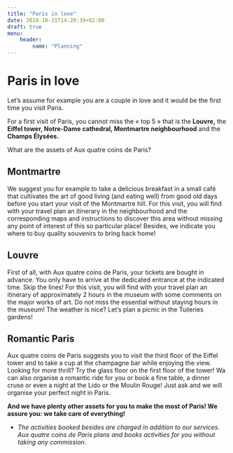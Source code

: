```yaml
---
title: "Paris in love"
date: 2018-10-31T14:20:39+02:00
draft: true
menu:
    header:
        name: "Planning"
---
```


# Paris in love
Let’s assume for example you are a couple in love and it would be the first time you visit Paris.

For a first visit of Paris, you cannot miss the « top 5 » that is the **Louvre,** the **Eiffel tower, Notre-Dame cathedral, Montmartre neighbourhood** and the **Champs Élysées.**

What are the assets of Aux quatre coins de Paris?

## Montmartre

We suggest you for example to take a delicious breakfast in a small café that cultivates the art of good living (and eating well) from good old days before you start your visit of the Montmartre hill. For this visit, you will find with your travel plan an itinerary in the neighbourhood and the corresponding maps and instructions to discover this area without missing any point of interest of this so particular place! Besides, we indicate you where to buy quality souvenirs to bring back home!

## Louvre

First of all, with Aux quatre coins de Paris, your tickets are bought in advance. You only have to arrive at the dedicated entrance at the indicated time. Skip the lines!
For this visit, you will find with your travel plan an itinerary of approximately 2 hours in the museum with some comments on the major works of art. Do not miss the essential without staying hours in the museum!
The weather is nice? Let’s plan a picnic in the Tuileries gardens!

## Romantic Paris

Aux quatre coins de Paris suggests you to visit the third floor of the Eiffel tower and to take a cup at the champagne bar while enjoying the view. Looking for more thrill? Try the glass floor on the first floor of the tower!
Wa can also organise a romantic ride for you or book a fine table, a dinner cruse or even a night at the Lido or the Moulin Rouge! Just ask and we will organise your perfect night in Paris.


**And we have plenty other assets for you to make the most of Paris! We assure you: we take care of everything!**

* *The activities booked besides are charged in addition to our services. Aux quatre coins de Paris plans and books activities for you without taking any commission.*
